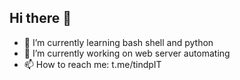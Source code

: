 ## Hi there 👋
- 🌱 I’m currently learning bash shell and python
- 🔭 I’m currently working on web server automating
- 📫 How to reach me: t.me/tindpIT
<!--
**GitGudAuth/GitGudAuth** is a ✨ _special_ ✨ repository because its `README.md` (this file) appears on your GitHub profile.

Here are some ideas to get you started:

- 🔭 I’m currently working on ...
- 🌱 I’m currently learning ...
- 👯 I’m looking to collaborate on ...
- 🤔 I’m looking for help with ...
- 💬 Ask me about ...
- 📫 How to reach me: ...
- 😄 Pronouns: ...
- ⚡ Fun fact: ...
-->
